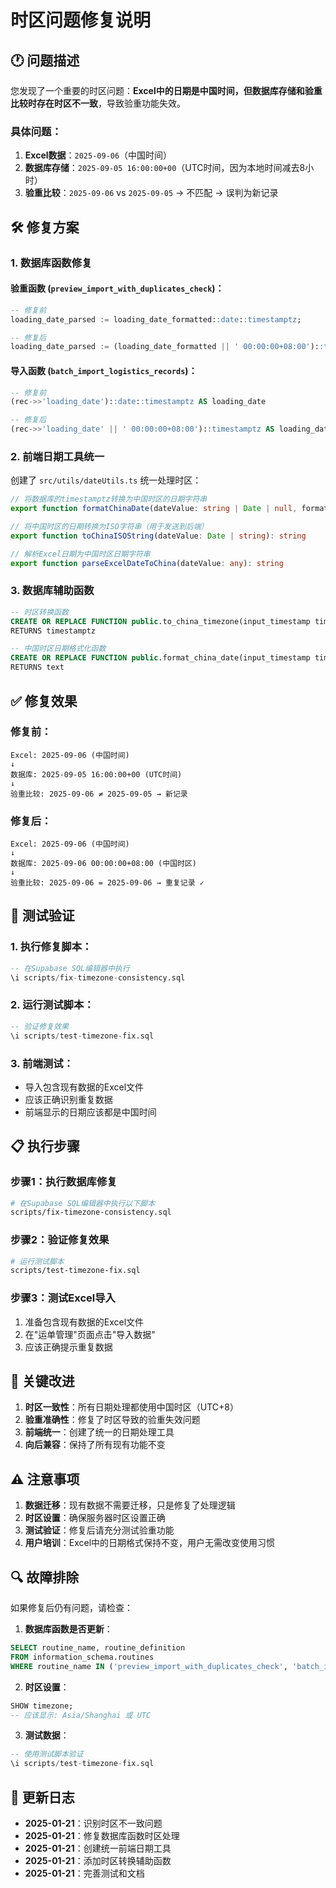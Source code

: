 # 时区问题修复说明

## 🕐 **问题描述**

您发现了一个重要的时区问题：**Excel中的日期是中国时间，但数据库存储和验重比较时存在时区不一致**，导致验重功能失效。

### **具体问题**：
1. **Excel数据**：`2025-09-06`（中国时间）
2. **数据库存储**：`2025-09-05 16:00:00+00`（UTC时间，因为本地时间减去8小时）
3. **验重比较**：`2025-09-06` vs `2025-09-05` → 不匹配 → 误判为新记录

## 🛠️ **修复方案**

### **1. 数据库函数修复**

#### **验重函数 (`preview_import_with_duplicates_check`)**：
```sql
-- 修复前
loading_date_parsed := loading_date_formatted::date::timestamptz;

-- 修复后
loading_date_parsed := (loading_date_formatted || ' 00:00:00+08:00')::timestamptz;
```

#### **导入函数 (`batch_import_logistics_records`)**：
```sql
-- 修复前
(rec->>'loading_date')::date::timestamptz AS loading_date

-- 修复后
(rec->>'loading_date' || ' 00:00:00+08:00')::timestamptz AS loading_date
```

### **2. 前端日期工具统一**

创建了 `src/utils/dateUtils.ts` 统一处理时区：

```typescript
// 将数据库的timestamptz转换为中国时区的日期字符串
export function formatChinaDate(dateValue: string | Date | null, formatStr: string = 'yyyy-MM-dd'): string

// 将中国时区的日期转换为ISO字符串（用于发送到后端）
export function toChinaISOString(dateValue: Date | string): string

// 解析Excel日期为中国时区日期字符串
export function parseExcelDateToChina(dateValue: any): string
```

### **3. 数据库辅助函数**

```sql
-- 时区转换函数
CREATE OR REPLACE FUNCTION public.to_china_timezone(input_timestamp timestamptz)
RETURNS timestamptz

-- 中国时区日期格式化函数
CREATE OR REPLACE FUNCTION public.format_china_date(input_timestamp timestamptz, format_str text DEFAULT 'YYYY-MM-DD')
RETURNS text
```

## ✅ **修复效果**

### **修复前**：
```
Excel: 2025-09-06 (中国时间)
↓
数据库: 2025-09-05 16:00:00+00 (UTC时间)
↓
验重比较: 2025-09-06 ≠ 2025-09-05 → 新记录
```

### **修复后**：
```
Excel: 2025-09-06 (中国时间)
↓
数据库: 2025-09-06 00:00:00+08:00 (中国时区)
↓
验重比较: 2025-09-06 = 2025-09-06 → 重复记录 ✓
```

## 🧪 **测试验证**

### **1. 执行修复脚本**：
```sql
-- 在Supabase SQL编辑器中执行
\i scripts/fix-timezone-consistency.sql
```

### **2. 运行测试脚本**：
```sql
-- 验证修复效果
\i scripts/test-timezone-fix.sql
```

### **3. 前端测试**：
- 导入包含现有数据的Excel文件
- 应该正确识别重复数据
- 前端显示的日期应该都是中国时间

## 📋 **执行步骤**

### **步骤1：执行数据库修复**
```bash
# 在Supabase SQL编辑器中执行以下脚本
scripts/fix-timezone-consistency.sql
```

### **步骤2：验证修复效果**
```bash
# 运行测试脚本
scripts/test-timezone-fix.sql
```

### **步骤3：测试Excel导入**
1. 准备包含现有数据的Excel文件
2. 在"运单管理"页面点击"导入数据"
3. 应该正确提示重复数据

## 🎯 **关键改进**

1. **时区一致性**：所有日期处理都使用中国时区（UTC+8）
2. **验重准确性**：修复了时区导致的验重失效问题
3. **前端统一**：创建了统一的日期处理工具
4. **向后兼容**：保持了所有现有功能不变

## ⚠️ **注意事项**

1. **数据迁移**：现有数据不需要迁移，只是修复了处理逻辑
2. **时区设置**：确保服务器时区设置正确
3. **测试验证**：修复后请充分测试验重功能
4. **用户培训**：Excel中的日期格式保持不变，用户无需改变使用习惯

## 🔍 **故障排除**

如果修复后仍有问题，请检查：

1. **数据库函数是否更新**：
```sql
SELECT routine_name, routine_definition 
FROM information_schema.routines 
WHERE routine_name IN ('preview_import_with_duplicates_check', 'batch_import_logistics_records');
```

2. **时区设置**：
```sql
SHOW timezone;
-- 应该显示: Asia/Shanghai 或 UTC
```

3. **测试数据**：
```sql
-- 使用测试脚本验证
\i scripts/test-timezone-fix.sql
```

## 📝 **更新日志**

- **2025-01-21**：识别时区不一致问题
- **2025-01-21**：修复数据库函数时区处理
- **2025-01-21**：创建统一前端日期工具
- **2025-01-21**：添加时区转换辅助函数
- **2025-01-21**：完善测试和文档
